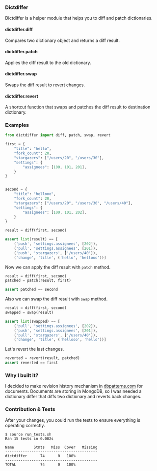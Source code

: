 ### Dictdiffer

Dictdiffer is a helper module that helps you to diff and patch dictionaries.

#### dictdiffer.diff
Compares two dictionary object and returns a diff result.

#### dictdiffer.patch
Applies the diff result to the old dictionary.

#### dictdiffer.swap
Swaps the diff result to revert changes.

#### dictdiffer.revert
A shortcut function that swaps and patches the diff result to
destination dictionary.

### Examples

```python
from dictdiffer import diff, patch, swap, revert

first = {
    "title": "hello",
    "fork_count": 20,
    "stargazers": ["/users/20", "/users/30"],
    "settings": {
        "assignees": [100, 101, 201],
    }
}


second = {
    "title": "hellooo",
    "fork_count": 20,
    "stargazers": ["/users/20", "/users/30", "/users/40"],
    "settings": {
        "assignees": [100, 101, 202],
    }
}

result = diff(first, second)

assert list(result) == [
    ('push', 'settings.assignees', [202]),
    ('pull', 'settings.assignees', [201]),
    ('push', 'stargazers', ['/users/40']),
    ('change', 'title', ('hello', 'hellooo'))]
```

Now we can apply the diff result with `patch` method.

```python
result = diff(first, second)
patched = patch(result, first)

assert patched == second
```

Also we can swap the diff result with `swap` method.

```python
result = diff(first, second)
swapped = swap(result)

assert list(swapped) == [
    ('pull', 'settings.assignees', [202]),
    ('push', 'settings.assignees', [201]),
    ('pull', 'stargazers', ['/users/40']),
    ('change', 'title', ('hellooo', 'hello'))]
```

Let's revert the last changes.

```python
reverted = revert(result, patched)
assert reverted == first
```

### Why I built it?

I decided to make revision history mechanism in [dbpatterns.com](http://dbpatterns.com) for documents. Documents are storing in MongoDB, 
so I was needed a dictionary differ that diffs two dictionary and reverts back changes.

### Contribution & Tests

After your changes, you could run the tests to ensure everything is
operating correctly.

    $ source run_tests.sh
    Ran 15 tests in 0.002s

    Name         Stmts   Miss  Cover   Missing
    ------------------------------------------
    dictdiffer      74      0   100%
    ------------------------------------------
    TOTAL           74      0   100%
